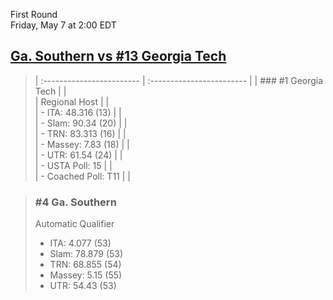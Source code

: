 First Round  
Friday, May 7 at 2:00 EDT
## [Ga. Southern vs #13 Georgia Tech](https://www.ncaa.com/game/5833659) 

> | :------------------------ | :------------------------ |
> | ### #1 Georgia Tech       | |  
> | Regional Host             | |  
> | - ITA: 48.316 (13)        | |  
> | - Slam: 90.34 (20)        | |  
> | - TRN: 83.313 (16)        | |  
> | - Massey: 7.83 (18)       | |  
> | - UTR: 61.54 (24)         | |  
> | - USTA Poll: 15           | |  
> | - Coached Poll: T11       | |  

> ### #4 Ga. Southern  
> Automatic Qualifier  
> - ITA: 4.077 (53)  
> - Slam: 78.879 (53)  
> - TRN: 68.855 (54)  
> - Massey: 5.15 (55)  
> - UTR: 54.43 (53)  